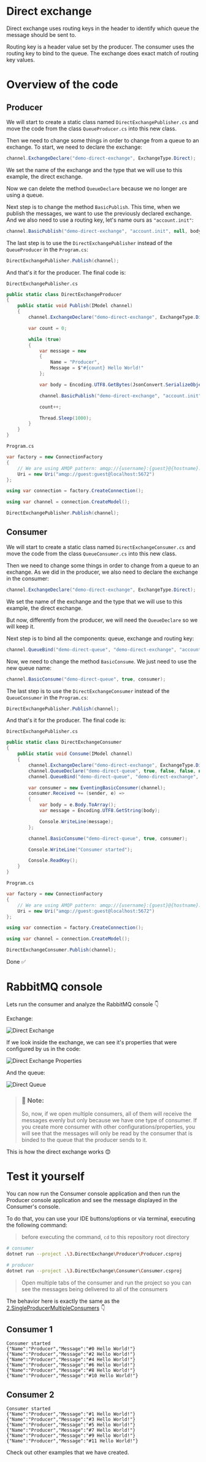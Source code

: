 # Direct exchange

Direct exchange uses routing keys in the header to identify which queue the message should be sent to.

Routing key is a header value set by the producer. The consumer uses the routing key to bind to the queue. The exchange does exact match of routing key values.

# Overview of the code

## Producer

We will start to create a static class named `DirectExchangePublisher.cs` and move the code from the class `QueueProducer.cs` into this new class.

Then we need to change some things in order to change from a queue to an exchange. To start, we need to declare the exchange:

```csharp
channel.ExchangeDeclare("demo-direct-exchange", ExchangeType.Direct);
```

We set the name of the exchange and the type that we will use to this example, the direct exchange.

Now we can delete the method `QueueDeclare` because we no longer are using a queue. 

Next step is to change the method `BasicPublish`. This time, when we publish the messages, we want to use the previously declared exchange. And we also need to use a routing key, let's name ours as `"account.init"`:

```csharp
channel.BasicPublish("demo-direct-exchange", "account.init", null, body);
```

The last step is to use the `DirectExchangePublisher` instead of the `QueueProducer` in the `Program.cs`:

```csharp
DirectExchangePublisher.Publish(channel);
```

And that's it for the producer. The final code is:

`DirectExchangePublisher.cs`

```csharp
public static class DirectExchangeProducer
{
    public static void Publish(IModel channel)
    {
        channel.ExchangeDeclare("demo-direct-exchange", ExchangeType.Direct);

        var count = 0;

        while (true)
        {
            var message = new
            {
                Name = "Producer",
                Message = $"#{count} Hello World!"
            };

            var body = Encoding.UTF8.GetBytes(JsonConvert.SerializeObject(message));

            channel.BasicPublish("demo-direct-exchange", "account.init", null, body);

            count++;

            Thread.Sleep(1000);
        }
    }
}
```

`Program.cs`

```csharp
var factory = new ConnectionFactory
{
    // We are using AMQP pattern: amqp://{username}:{guest}@{hostname}:{port}
    Uri = new Uri("amqp://guest:guest@localhost:5672")
};

using var connection = factory.CreateConnection();

using var channel = connection.CreateModel();

DirectExchangePublisher.Publish(channel);
```

## Consumer

We will start to create a static class named `DirectExchangeConsumer.cs` and move the code from the class `QueueConsumer.cs` into this new class.

Then we need to change some things in order to change from a queue to an exchange. As we did in the producer, we also need to declare the exchange in the consumer:

```csharp
channel.ExchangeDeclare("demo-direct-exchange", ExchangeType.Direct);
```

We set the name of the exchange and the type that we will use to this example, the direct exchange.

But now, differently from the producer, we will need the `QueueDeclare` so we will keep it. 

Next step is to bind all the components: queue, exchange and routing key:

```csharp
channel.QueueBind("demo-direct-queue", "demo-direct-exchange", "account.init");
```

Now, we need to change the method `BasicConsume`. We just need to use the new queue name:

```csharp
channel.BasicConsume("demo-direct-queue", true, consumer);
```

The last step is to use the `DirectExchangeConsumer` instead of the `QueueConsumer` in the `Program.cs`:

```csharp
DirectExchangePublisher.Publish(channel);
```

And that's it for the producer. The final code is:

`DirectExchangePublisher.cs`

```csharp
public static class DirectExchangeConsumer
{
    public static void Consume(IModel channel)
    {
        channel.ExchangeDeclare("demo-direct-exchange", ExchangeType.Direct);
        channel.QueueDeclare("demo-direct-queue", true, false, false, null);
        channel.QueueBind("demo-direct-queue", "demo-direct-exchange", "account.init");

        var consumer = new EventingBasicConsumer(channel);
        consumer.Received += (sender, e) =>
        {
            var body = e.Body.ToArray();
            var message = Encoding.UTF8.GetString(body);

            Console.WriteLine(message);
        };

        channel.BasicConsume("demo-direct-queue", true, consumer);

        Console.WriteLine("Consumer started");

        Console.ReadKey();
    }
}
```

`Program.cs`

```csharp
var factory = new ConnectionFactory
{
    // We are using AMQP pattern: amqp://{username}:{guest}@{hostname}:{port}
    Uri = new Uri("amqp://guest:guest@localhost:5672")
};

using var connection = factory.CreateConnection();

using var channel = connection.CreateModel();

DirectExchangeConsumer.Publish(channel);
```

Done ✅

# RabbitMQ console

Lets run the consumer and analyze the RabbitMQ console 👇

Exchange:

![Direct Exchange](../.github/images/direct-exchange.png)

If we look inside the exchange, we can see it's properties that were configured by us in the code:

![Direct Exchange Properties](../.github/images/direct-exchange-properties.png)

And the queue:

![Direct Queue](../.github/images/direct-queue.png)

> ### 📝 Note:
>
> So, now, if we open multiple consumers, all of them will receive the messages evenly but only because we have one type of consumer. If you create more consumer with other configurations/properties, you will see that the messages will only be read by the consumer that is binded to the queue that the producer sends to it.

This is how the direct exchange works 😊

# Test it yourself

You can now run the Consumer console application and then run the Producer console application and see the message displayed in the Consumer's console.

To do that, you can use your IDE buttons/options or via terminal, executing the following command:

> before executing the command, `cd` to this repository root directory

```bash
# consumer
dotnet run --project .\3.DirectExchange\Producer\Producer.csproj

# producer
dotnet run --project .\3.DirectExchange\Consumer\Consumer.csproj
```

> Open multiple tabs of the consumer and run the project so you can see the messages being delivered to all of the consumers

The behavior here is exactly the same as the [2.SingleProducerMultipleConsumers](https://github.com/pncsoares/dotnet-rabbitmq/tree/main/2.SingleProducerMultipleConsumers#interesting-behavior-) 👇

## Consumer 1

```
Consumer started
{"Name":"Producer","Message":"#0 Hello World!"}
{"Name":"Producer","Message":"#2 Hello World!"}
{"Name":"Producer","Message":"#4 Hello World!"}
{"Name":"Producer","Message":"#6 Hello World!"}
{"Name":"Producer","Message":"#8 Hello World!"}
{"Name":"Producer","Message":"#10 Hello World!"}
```

## Consumer 2

```
Consumer started
{"Name":"Producer","Message":"#1 Hello World!"}
{"Name":"Producer","Message":"#3 Hello World!"}
{"Name":"Producer","Message":"#5 Hello World!"}
{"Name":"Producer","Message":"#7 Hello World!"}
{"Name":"Producer","Message":"#9 Hello World!"}
{"Name":"Producer","Message":"#11 Hello World!"}
```

Check out other examples that we have created.